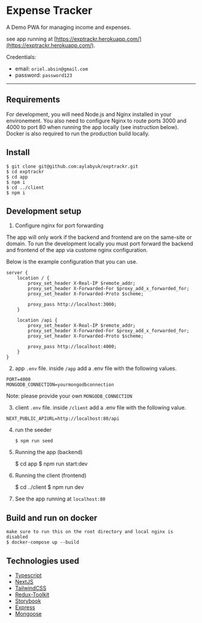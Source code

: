 # Expense Tracker

A Demo PWA for managing income and expenses. 

see app running at [https://exptrackr.herokuapp.com/](https://exptrackr.herokuapp.com/).

Credentials:
- email: `oriel.absin@gmail.com`
- password: `password123`

---
## Requirements

For development, you will need Node.js and Nginx installed in your environement.
You also need to configure Nginx to route ports 3000 and 4000 to port 80 when running the app locally (see instruction below). 
Docker is also required to run the production build locally.

## Install

    $ git clone git@github.com:aylabyuk/exptrackr.git
    $ cd exptrackr
    $ cd app
    $ npm i
    $ cd ../client
    $ npm i
    

## Development setup

1. Configure nginx for port forwarding

  The app will only work if the backend and frontend are on the same-site or domain. 
  To run the development locally you must port forward the backend and frontend of the app via custome nginx configuration.

  Below is the example configuration that you can use.

  ```
  server {
      location / {
          proxy_set_header X-Real-IP $remote_addr;
          proxy_set_header X-Forwarded-For $proxy_add_x_forwarded_for;
          proxy_set_header X-Forwarded-Proto $scheme;

          proxy_pass http://localhost:3000;
      }

      location /api {
          proxy_set_header X-Real-IP $remote_addr;
          proxy_set_header X-Forwarded-For $proxy_add_x_forwarded_for;
          proxy_set_header X-Forwarded-Proto $scheme;

          proxy_pass http://localhost:4000;
      }
  }
  ```

2. app `.env` file.
  inside `/app` add a .env file with the following values.
  
  ```
  PORT=4000
  MONGODB_CONNECTION=yourmongodbconnection
  ```
  
  Note: please provide your own `MONGODB_CONNECTION`
  
3. client `.env` file.
  inside `/client` add a .env file with the following value.

  ```
  NEXT_PUBLIC_APIURL=http://localhost:80/api
  ```
 
4. run the seeder
    
    ```
    $ npm run seed
    ```
5. Running the app (backend)

    $ cd app
    $ npm run start:dev

6. Running the client (frontend)

    $ cd ../client
    $ npm run dev

7. See the app running at `localhost:80`

## Build and run on docker

    make sure to run this on the root directory and local nginx is disabled
    $ docker-compose up --build

## Technologies used

- [Typescript](https://www.typescriptlang.org/)
- [NextJS](https://nextjs.org/)
- [TailwindCSS](https://tailwindcss.com/)
- [Redux-Toolkit](https://redux-toolkit.js.org/)
- [Storybook](https://storybook.js.org/)
- [Express](https://expressjs.com/)
- [Mongoose](https://mongoosejs.com/)
    
    
